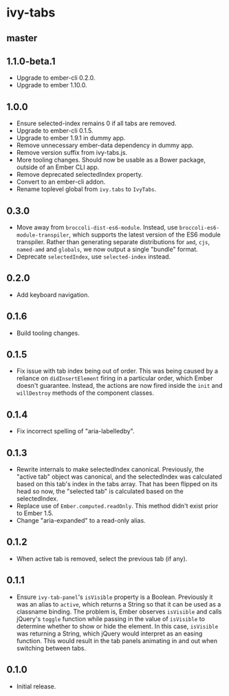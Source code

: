 # ivy-tabs

## master

## 1.1.0-beta.1

* Upgrade to ember-cli 0.2.0.
* Upgrade to ember 1.10.0.

## 1.0.0

* Ensure selected-index remains 0 if all tabs are removed.
* Upgrade to ember-cli 0.1.5.
* Upgrade to ember 1.9.1 in dummy app.
* Remove unnecessary ember-data dependency in dummy app.
* Remove version suffix from ivy-tabs.js.
* More tooling changes. Should now be usable as a Bower package, outside of an
  Ember CLI app.
* Remove deprecated selectedIndex property.
* Convert to an ember-cli addon.
* Rename toplevel global from `ivy.tabs` to `IvyTabs`.

## 0.3.0

* Move away from `broccoli-dist-es6-module`. Instead, use
  `broccoli-es6-module-transpiler`, which supports the latest version of the
  ES6 module transpiler. Rather than generating separate distributions for
  `amd`, `cjs`, `named-amd` and `globals`, we now output a single "bundle"
  format.
* Deprecate `selectedIndex`, use `selected-index` instead.

## 0.2.0

* Add keyboard navigation.

## 0.1.6

* Build tooling changes.

## 0.1.5

* Fix issue with tab index being out of order. This was being caused by
  a reliance on `didInsertElement` firing in a particular order, which Ember
  doesn't guarantee. Instead, the actions are now fired inside the `init` and
  `willDestroy` methods of the component classes.

## 0.1.4

* Fix incorrect spelling of "aria-labelledby".

## 0.1.3

* Rewrite internals to make selectedIndex canonical. Previously, the "active
  tab" object was canonical, and the selectedIndex was calculated based on this
  tab's index in the tabs array. That has been flipped on its head so now, the
  "selected tab" is calculated based on the selectedIndex.
* Replace use of `Ember.computed.readOnly`. This method didn't exist prior to
  Ember 1.5.
* Change "aria-expanded" to a read-only alias.

## 0.1.2

* When active tab is removed, select the previous tab (if any).

## 0.1.1

* Ensure `ivy-tab-panel`'s `isVisible` property is a Boolean. Previously it was
  an alias to `active`, which returns a String so that it can be used as
  a classname binding. The problem is, Ember observes `isVisible` and calls
  jQuery's `toggle` function while passing in the value of `isVisible` to
  determine whether to show or hide the element.  In this case, `isVisible` was
  returning a String, which jQuery would interpret as an easing function. This
  would result in the tab panels animating in and out when switching between
  tabs.

## 0.1.0

* Initial release.
